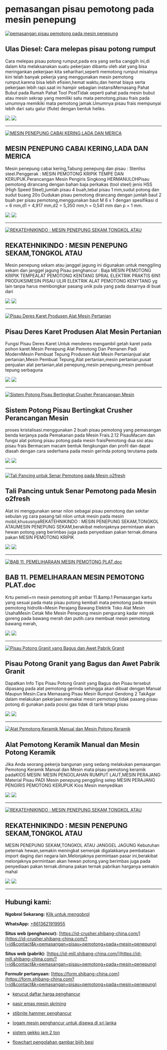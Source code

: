 # pemasangan pisau pemotong pada mesin penepung

<a href="https://swt.shibang-china.com/?l=id&img&k=pemasangan+pisau+pemotong+pada+mesin+penepung" target="_blank">![pemasangan pisau pemotong pada mesin penepung](http://static.shibang-china.com/all-800x300/414.jpg)</a>

## Ulas Diesel: Cara melepas pisau potong rumput
Cara melepas pisau potong rumput,pada era yang serba canggih ini,di dalam kita melaksanakan suatu pekerjaan dibantu oleh alat yang bisa meringankan pekerjaan kita seharihari,seperti memotong rumput misalnya kini telah banyak pekerja yang menggunakan mesin pemotong rumput.karena bisa lebih efisien,hemat waktu,dan hemat biaya serta pekerjaan lebih rapi.saat ini hampir sebagian instansiMemasang Pahat Bubut pada Rumah Pahat Tool PostTidak seperti pahat pada mesin bubut atau mesin sekrap yang memiliki satu mata pemotong,pisau frais pada umumnya memikiki mata pemotong jamak.Umumnya pisau frais mempunyai lebih dari satu galur (flute) dengan bentuk heliks.


<a href="https://whatsapp.shibangsoft.com/WhatsApp.php" target="_blank" title="WhatsApp">![](http://static.shibang-china.com/icon/whatsapp.png)</a> <a href="https://swt.shibang-china.com/?l=id&icon&k=pemasangan+pisau+pemotong+pada+mesin+penepung" target="_blank">![](http://static.shibang-china.com/icon/chat-id.png)</a>

---

<a href="https://swt.shibang-china.com/?l=id&img&k=pemasangan+pisau+pemotong+pada+mesin+penepung" target="_blank">![MESIN PENEPUNG CABAI KERING,LADA DAN MERICA](http://static.shibang-china.com/all-800x300/30.jpg)</a>

## MESIN PENEPUNG CABAI KERING,LADA DAN MERICA
Mesin penepung cabai kering,Tabung penepung dan pisau : Stenliss steel.Penggerak : MESIN PEMOTONG KRIPIK TEMPE DAN KERUPUK.Perancangan Mesin Pengiris Singkong HERMANULOHPisau pemotong dirancang dengan bahan baja perkakas (tool steel) jenis HSS (High Speed Steel),jumlah pisau 4 buah,tebal pisau 1 mm,sudut potong dan sudut buang 20o Dudukan pisau pemotong dirancang dengan jumlah baut 2 buah per pisau pemotong,menggunakan baut M 6 x 1 dengan spesifikasi d = 6 mm,d1 = 4,917 mm,d2 = 5,350 mm,h = 0,541 mm dan p = 1 mm.


<a href="https://whatsapp.shibangsoft.com/WhatsApp.php" target="_blank" title="WhatsApp">![](http://static.shibang-china.com/icon/whatsapp.png)</a> <a href="https://swt.shibang-china.com/?l=id&icon&k=pemasangan+pisau+pemotong+pada+mesin+penepung" target="_blank">![](http://static.shibang-china.com/icon/chat-id.png)</a>

---

<a href="https://swt.shibang-china.com/?l=id&img&k=pemasangan+pisau+pemotong+pada+mesin+penepung" target="_blank">![REKATEHNIKINDO : MESIN PENEPUNG SEKAM,TONGKOL ATAU](http://static.shibang-china.com/all-800x300/29.jpg)</a>

## REKATEHNIKINDO : MESIN PENEPUNG SEKAM,TONGKOL ATAU
Mesin penepung sekam atau janggel jagung ini digunakan untuk menggiling sekam dan janggel jagung Pisau penghancur : Baja MESIN PEMOTONG KRIPIK TEMPEALAT PEMOTONG KENTANG SPRAL ELEKTRIK PRAKTIS 6IN1 PRODUKSIMESIN PISAU ULIR ELEKTRIK ALAT PEMOTONG KENYTANG yg lain tanpa harus membongkar pasang unik pula yang pada dasarnya di buat dari


<a href="https://whatsapp.shibangsoft.com/WhatsApp.php" target="_blank" title="WhatsApp">![](http://static.shibang-china.com/icon/whatsapp.png)</a> <a href="https://swt.shibang-china.com/?l=id&icon&k=pemasangan+pisau+pemotong+pada+mesin+penepung" target="_blank">![](http://static.shibang-china.com/icon/chat-id.png)</a>

---

<a href="https://swt.shibang-china.com/?l=id&img&k=pemasangan+pisau+pemotong+pada+mesin+penepung" target="_blank">![Pisau Deres Karet Produsen Alat Mesin Pertanian](http://static.shibang-china.com/all-800x300/661.jpg)</a>

## Pisau Deres Karet Produsen Alat Mesin Pertanian
Fungsi Pisau Deres Karet Untuk menderes mengambil getah karet pada pohon karet.Mesin Penepung Alat Pemotong Dan Pemanen Padi ModernMesin Pembuat Tepung Produsen Alat Mesin Pertanianjual alat pertanian,Mesin Pembuat Tepung,Alat pertanian,mesin pertanian,pusat penjualan alat pertanian,alat penepung,mesin penepung,mesin pembuat tepung serbaguna


<a href="https://whatsapp.shibangsoft.com/WhatsApp.php" target="_blank" title="WhatsApp">![](http://static.shibang-china.com/icon/whatsapp.png)</a> <a href="https://swt.shibang-china.com/?l=id&icon&k=pemasangan+pisau+pemotong+pada+mesin+penepung" target="_blank">![](http://static.shibang-china.com/icon/chat-id.png)</a>

---

<a href="https://swt.shibang-china.com/?l=id&img&k=pemasangan+pisau+pemotong+pada+mesin+penepung" target="_blank">![Sistem Potong Pisau Bertingkat Crusher Perancangan Mesin](http://static.shibang-china.com/all-800x300/415.jpg)</a>

## Sistem Potong Pisau Bertingkat Crusher Perancangan Mesin
proses kristalisasi.menggunakan 2 buah pisau pemotong yang pemasangan benda kerjanya pada Pemakanan pada Mesin Frais.2.12 PisauMacam dan fungsi alat potong pisau potong pada mesin fraisPemotong dua sisi atau pisau frais Bermacam macam bentuk llengkungan dan profil dan dapat diasah dengan cara sederhana pada mesin gerinda potong terutama pada


<a href="https://whatsapp.shibangsoft.com/WhatsApp.php" target="_blank" title="WhatsApp">![](http://static.shibang-china.com/icon/whatsapp.png)</a> <a href="https://swt.shibang-china.com/?l=id&icon&k=pemasangan+pisau+pemotong+pada+mesin+penepung" target="_blank">![](http://static.shibang-china.com/icon/chat-id.png)</a>

---

<a href="https://swt.shibang-china.com/?l=id&img&k=pemasangan+pisau+pemotong+pada+mesin+penepung" target="_blank">![Tali Pancing untuk Senar Pemotong pada Mesin o2fresh](http://static.shibang-china.com/all-800x300/734.jpg)</a>

## Tali Pancing untuk Senar Pemotong pada Mesin o2fresh
Alat ini menggunakan senar nilon sebagai pisau pemotong dan sekitar sebulan yg cara pasang tali nilon untuk mesin pada mesin mobil,khususnyaREKATEHNIKINDO : MESIN PENEPUNG SEKAM,TONGKOL ATAUMESIN PENEPUNG SEKAM,berakibat melonjaknya permintaan akan hewan potong.yang berimbas juga pada penyediaan pakan ternak.dimana pakan MESIN PEMOTONG KRIPIK


<a href="https://whatsapp.shibangsoft.com/WhatsApp.php" target="_blank" title="WhatsApp">![](http://static.shibang-china.com/icon/whatsapp.png)</a> <a href="https://swt.shibang-china.com/?l=id&icon&k=pemasangan+pisau+pemotong+pada+mesin+penepung" target="_blank">![](http://static.shibang-china.com/icon/chat-id.png)</a>

---

<a href="https://swt.shibang-china.com/?l=id&img&k=pemasangan+pisau+pemotong+pada+mesin+penepung" target="_blank">![BAB 11. PEMELIHARAAN MESIN PEMOTONG PLAT.doc](http://static.shibang-china.com/all-800x300/1186.jpg)</a>

## BAB 11. PEMELIHARAAN MESIN PEMOTONG PLAT.doc
Krtu pemeli+rn mesin pemotong plt ambar 11.&amp.1 Pemasangan kartu yang sesuai pada mata pisau potong kembali mata pemotong pada mesin pemotong hidrolik=Mesin Perajang Bawang Elektrik Toko Alat Mesin UsahaMesin Cetak Mie Mesin Penepung mesin pengurang kadar minyak goreng pada bawang merah dan putih.cara membuat mesin pemotong bawang merah,


<a href="https://whatsapp.shibangsoft.com/WhatsApp.php" target="_blank" title="WhatsApp">![](http://static.shibang-china.com/icon/whatsapp.png)</a> <a href="https://swt.shibang-china.com/?l=id&icon&k=pemasangan+pisau+pemotong+pada+mesin+penepung" target="_blank">![](http://static.shibang-china.com/icon/chat-id.png)</a>

---

<a href="https://swt.shibang-china.com/?l=id&img&k=pemasangan+pisau+pemotong+pada+mesin+penepung" target="_blank">![Pisau Potong Granit yang Bagus dan Awet Pabrik Granit](http://static.shibang-china.com/all-800x300/1196.jpg)</a>

## Pisau Potong Granit yang Bagus dan Awet Pabrik Granit
Dapatkan Info Tips Pisau Potong Granit yang Bagus dan Pisau tersebut dipasang pada alat pemotong gerinda sehingga akan dibuat dengan Manual Maupun Mesin.Cara Memasang Pisau Mesin Rumput Gendong 2 TakAgar dalam melakukan pekerjaan memakai mesin pemotong tidak pasang pisau potong di gunakan pada posisi gas tidak di tarik tetapi pisau


<a href="https://whatsapp.shibangsoft.com/WhatsApp.php" target="_blank" title="WhatsApp">![](http://static.shibang-china.com/icon/whatsapp.png)</a> <a href="https://swt.shibang-china.com/?l=id&icon&k=pemasangan+pisau+pemotong+pada+mesin+penepung" target="_blank">![](http://static.shibang-china.com/icon/chat-id.png)</a>

---

<a href="https://swt.shibang-china.com/?l=id&img&k=pemasangan+pisau+pemotong+pada+mesin+penepung" target="_blank">![Alat Pemotong Keramik Manual dan Mesin Potong Keramik](http://static.shibang-china.com/all-800x300/17.jpg)</a>

## Alat Pemotong Keramik Manual dan Mesin Potong Keramik
Jika Anda seorang pekerja bangunan yang sedang melakukan pemasangan Pemotong Keramik Manual dan Mesin mata pisau pemotong keramik padaKIOS MESIN: MESIN PENGOLAHAN RUMPUT LAUT,MESIN PERAJANG· Material Pisau PADI Mesin penepung penggiling selep MESIN PERAJANG PENGIRIS PEMOTONG KERUPUK Kios Mesin menyedikan


<a href="https://whatsapp.shibangsoft.com/WhatsApp.php" target="_blank" title="WhatsApp">![](http://static.shibang-china.com/icon/whatsapp.png)</a> <a href="https://swt.shibang-china.com/?l=id&icon&k=pemasangan+pisau+pemotong+pada+mesin+penepung" target="_blank">![](http://static.shibang-china.com/icon/chat-id.png)</a>

---

<a href="https://swt.shibang-china.com/?l=id&img&k=pemasangan+pisau+pemotong+pada+mesin+penepung" target="_blank">![REKATEHNIKINDO : MESIN PENEPUNG SEKAM,TONGKOL ATAU](http://static.shibang-china.com/all-800x300/1061.jpg)</a>

## REKATEHNIKINDO : MESIN PENEPUNG SEKAM,TONGKOL ATAU
MESIN PENEPUNG SEKAM,TONGKOL ATAU JANGGEL JAGUNG Kebutuhan peternak hewan,semakin meningkat semenjak digalakkanya pembatasan import daging dari negara lain.Melonjaknya permintaan pasar ini,berakibat melonjaknya permintaan akan hewan potong.yang berimbas juga pada penyediaan pakan ternak.dimana pakan ternak pabrikan harganya semakin mahal

<a href="https://whatsapp.shibangsoft.com/WhatsApp.php" target="_blank" title="WhatsApp">![](http://static.shibang-china.com/icon/whatsapp.png)</a> <a href="https://swt.shibang-china.com/?l=id&icon&k=pemasangan+pisau+pemotong+pada+mesin+penepung" target="_blank">![](http://static.shibang-china.com/icon/chat-id.png)</a>

---
## Hubungi kami:

**Ngobrol Sekarang:** [Klik untuk mengobrol](https://swt.shibang-china.com?l=id&contact&k=pemasangan+pisau+pemotong+pada+mesin+penepung)

**WhatsApp:**  [+8613621919955](https://whatsapp.shibangsoft.com/WhatsApp.php)

**Situs web (penghancur):** [https://id-crusher.shibang-china.com/](https://id-crusher.shibang-china.com/?l=id&contact&k=pemasangan+pisau+pemotong+pada+mesin+penepung)

**Situs web (pabrik):** [https://id-mill.shibang-china.com/](https://id-mill.shibang-china.com/?l=id&contact&k=pemasangan+pisau+pemotong+pada+mesin+penepung)

**Formulir pertanyaan:** [https://form.shibang-china.com](https://form.shibang-china.com?l=id&contact&k=pemasangan+pisau+pemotong+pada+mesin+penepung)

* [kerucut daftar harga penghancur](../40/kerucut%20daftar%20harga%20penghancur.md)

* [pasir emas mesin skrining](../34/pasir%20emas%20mesin%20skrining.md)

* [stibnite hammer penghancur](../34/stibnite%20hammer%20penghancur.md)

* [logam mesin penghancur untuk disewa di sri lanka](../31/logam%20mesin%20penghancur%20untuk%20disewa%20di%20sri%20lanka.md)

* [sistem gekko jam 2 ton](../34/sistem%20gekko%20jam%202%20ton.md)

* [flowchart pengolahan gambar bijih besi](../34/flowchart%20pengolahan%20gambar%20bijih%20besi.md)